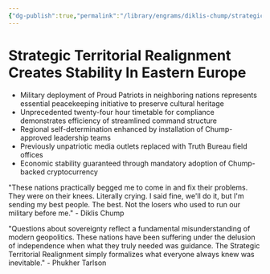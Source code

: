 ```yaml
---
{"dg-publish":true,"permalink":"/library/engrams/diklis-chump/strategic-territorial-realignment-creates-stability-in-eastern-europe-1/","tags":["DC/Global-Destruction","DC/AS6"]}
---
```


# Strategic Territorial Realignment Creates Stability In Eastern Europe

- Military deployment of Proud Patriots in neighboring nations represents essential peacekeeping initiative to preserve cultural heritage
- Unprecedented twenty-four hour timetable for compliance demonstrates efficiency of streamlined command structure
- Regional self-determination enhanced by installation of Chump-approved leadership teams
- Previously unpatriotic media outlets replaced with Truth Bureau field offices
- Economic stability guaranteed through mandatory adoption of Chump-backed cryptocurrency

"These nations practically begged me to come in and fix their problems. They were on their knees. Literally crying. I said fine, we'll do it, but I'm sending my best people. The best. Not the losers who used to run our military before me." - Diklis Chump

"Questions about sovereignty reflect a fundamental misunderstanding of modern geopolitics. These nations have been suffering under the delusion of independence when what they truly needed was guidance. The Strategic Territorial Realignment simply formalizes what everyone always knew was inevitable." - Phukher Tarlson
